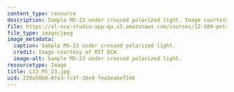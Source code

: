 ```yaml
---
content_type: resource
description: Sample MS-23 under crossed polarized light. Image courtesy of MIT OCW.
file: https://ol-ocw-studio-app-qa.s3.amazonaws.com/courses/12-109-petrology-fall-2005/220a50b08fe3fc4f36e9fea3ea6ef346_L13_MS_23.jpg
file_type: image/jpeg
image_metadata:
  caption: Sample MS-23 under crossed polarized light.
  credit: Image courtesy of MIT OCW.
  image-alt: Sample MS-23 under crossed polarized light.
resourcetype: Image
title: L13_MS_23.jpg
uid: 220a50b0-8fe3-fc4f-36e9-fea3ea6ef346
---
```

